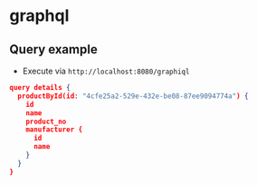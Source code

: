 # graphql


## Query example
* Execute via `http://localhost:8080/graphiql`
```json
query details {
  productById(id: "4cfe25a2-529e-432e-be08-87ee9094774a") {
    id
    name
    product_no
    manufacturer {
      id
      name
    }
  }
}
```